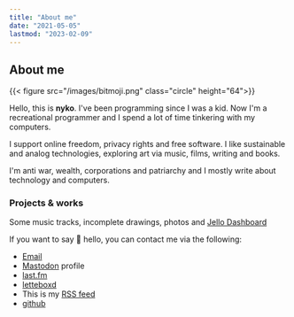 ```yaml
---
title: "About me"
date: "2021-05-05"
lastmod: "2023-02-09"
---
```


## About me

{{< figure src="/images/bitmoji.png" class="circle"  height="64">}}

Hello, this is **nyko**. I've been programming since I was a kid. 
Now I'm a recreational programmer and I spend a lot of time tinkering with my computers.

I support online freedom, privacy rights and free software. I like sustainable and analog technologies, exploring art via music, films, writing and books.

I'm anti war, wealth, corporations and patriarchy and I mostly write about technology and computers.


### Projects & works
Some music tracks, incomplete drawings, photos and [Jello Dashboard](https://github.com/nicksiv/jello-dashboard)

If you want to say 👋 hello, you can contact me via the following:

- [Email](mailto:nicksiv@disroot.org)
- [Mastodon](https://octodon.social/@nicksiv) profile
- [last.fm](https://www.last.fm/user/nicksiv)
- [letteboxd](https://letterboxd.com/nykosi/)
- This is my [RSS feed](https://indict.us/index.xml)
- [github](https://github.com/nicksiv/)

